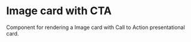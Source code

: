 # Image card with CTA

Component for rendering a Image card with Call to Action presentational card. 
